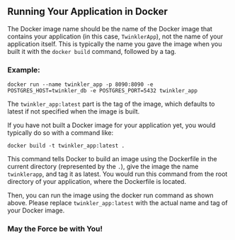 ## Running Your Application in Docker

The Docker image name should be the name of the Docker image that contains your application (in this case, `TwinklerApp`),
not the name of your application itself. This is typically the name you gave the image when you built it with
the `docker build` command, followed by a tag.

### Example:

```
docker run --name twinkler_app -p 8090:8090 -e POSTGRES_HOST=twinkler_db -e POSTGRES_PORT=5432 twinkler_app
```
The `twinkler_app:latest` part is the tag of the image, which defaults to latest
if not specified when the image is built.

If you have not built a Docker image for your application yet, you would typically do so with a command like:
```
docker build -t twinkler_app:latest .
```
This command tells Docker to build an image using the Dockerfile in the current directory (represented by the `.`),
give the image the name `twinklerapp`, and tag it as latest.
You would run this command from the root directory of your application, where the Dockerfile is located.

Then, you can run the image using the docker run command as shown above.
Please replace `twinkler_app:latest` with the actual name and tag of your Docker image.

### May the Force be with You!